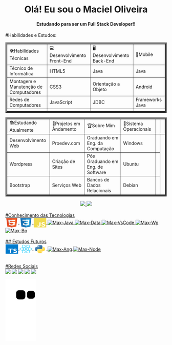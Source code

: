 <h1 align="center"><b> Olá! Eu sou o Maciel Oliveira </b></h1>
<h4 align="center"><b>Estudando para ser um <strong>Full Stack Developer!! </strong></b></h4>

<table border="5"> 
<tr>
  #Habilidades e Estudos:
    <td>🛠Habilidades Técnicas</td>
    <td>💻Desenvolvimento Front-End</td>
    <td>🖥Desenvolvimento Back-End </td>
    <td>📱Mobile</td>
  </tr>
 
<tr>  
  <td> Técnico de Informática</td>
  <td> HTML5</td> 
  <td> Java</td>
  <td> Java</td>
  
</tr>
    
 <tr>   
  <td> Montagem e Manutenção de Computadores</td> 
  <td> CSS3</td>
  <td> Orientação a Objeto</td>
  <td> Android</td>
 </tr>  
    
 <tr>  
  <td> Redes de Computadores</td> 
  <td> JavaScript</td> 
  <td> JDBC</td>
  <td> Frameworks Java</td>
 </tr>   
  
 <tr> 
  <td> </td>
  <td> </td>
  <td> </td>
  <td> </td>
  
 </tr> 
 </table>  
 
 <table border = "5">
  <tr>
    <td>📚Estudando Atualmente</td>
    <td>📆Projetos em Andamento</td>
    <td>🏆Sobre Mim</td>
    <td>🥇Sistema Operacionais</td>
    <td> </td>
    <td> </td>
  </tr>
  
  <tr> 
    <td>Desenvolvimento Web</td>
    <td>Proedev.com </td>
    <td>Graduando em Eng. da Computação </td>
    <td>Windows </td>
    <td> </td>
  </tr>
  
  <tr> 
    <td>Wordpress</td>
    <td>Criação de Sites </td>
    <td>Pós Graduando em Eng. de Software</td>
    <td>Ubuntu </td>
    <td> </td>
  </tr>
  
  <tr>
    <td> Bootstrap</td>
    <td> Serviços Web</td>
    <td> Bancos de Dados Relacionais</td>
    <td> Debian</td>
    <td> </td>
  </tr>
  
  
  
  
  </table>
   
 
 
<div align="center">
  <a href="https://github.com/Maxnegrao33">
  <img height="180em" src="https://github-readme-stats.vercel.app/api?username=maxnegrao33&show_icons=true&theme=dark&include_all_commits=true&count_private=true"/>
  <img height="180em" src="https://github-readme-stats.vercel.app/api/top-langs/?username=maxnegrao33&layout=compact&langs_count=7&theme=dark"/>
</div>

<div style="display: inline_block"><br>
 #Conhecimento das Tecnologias<br>
  <img align="center" alt="Max-HTML" height="30" width="40" src="https://raw.githubusercontent.com/devicons/devicon/master/icons/html5/html5-original.svg">
  <img align="center" alt="Max-CSS" height="30" width="40" src="https://raw.githubusercontent.com/devicons/devicon/master/icons/css3/css3-original.svg">
  <img align="center" alt="Max-Js" height="30" width="40" src="https://raw.githubusercontent.com/devicons/devicon/master/icons/javascript/javascript-plain.svg">
  <img align="center" alt="Max-Java" height="30" width="40" src="https://cdn.jsdelivr.net/gh/devicons/devicon/icons/java/java-original-wordmark.svg">
  <img align="center" alt="Max-Data" height="30" width="40" src="https://cdn.jsdelivr.net/gh/devicons/devicon/icons/mysql/mysql-original-wordmark.svg">
  <img align="center" alt="Max-VsCode" height="30" width="40" src="https://cdn.jsdelivr.net/gh/devicons/devicon/icons/vscode/vscode-original.svg">
  <img align="center" alt="Max-Wp" height="30" width="40" src="https://cdn.jsdelivr.net/gh/devicons/devicon/icons/wordpress/wordpress-original.svg">
  <img align="center" alt="Max-Bp" height="30" width="40" src="https://cdn.jsdelivr.net/gh/devicons/devicon/icons/bootstrap/bootstrap-original.svg">
  

</div>

 <div style="display: inline_block"><br>
 ## Estudos Futuros<br>
  <img align="center" alt="Max-Ts" height="30" width="40" src="https://raw.githubusercontent.com/devicons/devicon/master/icons/typescript/typescript-plain.svg">
  <img align="center" alt="Max-React" height="30" width="40" src="https://raw.githubusercontent.com/devicons/devicon/master/icons/react/react-original.svg">
  <img align="center" alt="Max-Python" height="30" width="40" src="https://raw.githubusercontent.com/devicons/devicon/master/icons/python/python-original.svg">
  <img align="center" alt="Max-Ang" height="30" width="40" src="https://cdn.jsdelivr.net/gh/devicons/devicon/icons/angularjs/angularjs-original.svg">  
  <img align="center" alt="Max-Node" height="30" width="40" src="https://cdn.jsdelivr.net/gh/devicons/devicon/icons/nodejs/nodejs-original.svg"">  
      <!--img align="right" alt="Rafa-pic" height="150" style="border-radius:50px;" 
       <src="https://media.discordapp.net/attachments/639956127056134178/890373478988013628/Publicacoes_Instagram_1_1.png?width=676&height=676"-->  
</div>
 
  ##
 
<div> 
#Redes Sociais<br>
  <a href="https://www.youtube.com/channel/UCBP2S6FzUxrxG1n2hL2L_8g" target="_blank"><img src="https://img.shields.io/badge/YouTube-FF0000?style=for-the-badge&logo=youtube&logoColor=white" target="_blank"></a>
  <a href="https://www.instagram.com/maxmannus3cb/?hl=pt-br" target="_blank"><img src="https://img.shields.io/badge/-Instagram-%23E4405F?style=for-the-badge&logo=instagram&logoColor=white" target="_blank"></a>
 	<a href = "mailto:estrategistaa01@gmail.com"><img src="https://img.shields.io/badge/-Gmail-%23333?style=for-the-badge&logo=gmail&logoColor=white" target="_blank"></a>
  <a href="https://www.linkedin.com/in/macieloliveira-estrategista/" target="_blank"><img src="https://img.shields.io/badge/-LinkedIn-%230077B5?style=for-the-badge&logo=linkedin&logoColor=white" target="_blank"></a> 
  <a href="https://www.facebook.com/maciel33oliveira" target="_blank"><img src="https://img.shields.io/badge/Facebook-1877F2?style=for-the-badge&logo=facebook&logoColor=white" target="_blank"></a> 
  
  ![Snake animation](https://github.com/rafaballerini/rafaballerini/blob/output/github-contribution-grid-snake.svg)
 
</div>
    
    
    
    
 






